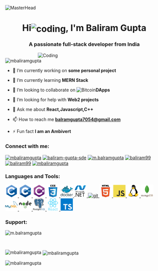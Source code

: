 ![MasterHead](https://mir-s3-cdn-cf.behance.net/project_modules/fs/54b6c068097599.5b50bca476b9b.gif)


<h1 align="center">
  Hi<img align="center" alt="coding" src="https://github.com/mbaliramgupta/mbaliramgupta/assets/157468883/be5b4640-1072-4991-adc4-88fd083b363b">, I'm Baliram Gupta</h1>
<h3 align="center">A passionate full-stack developer from India</h3>
<img align="right" alt="Coding" width="400" src="https://camo.githubusercontent.com/19db51af5f90f1b152bc0b9078f5fe97053955be5074f03f17019c70345bdcdb/68747470733a2f2f6d69726f2e6d656469756d2e636f6d2f6d61782f313336302f302a37513379765349765f7430696f4a2d5a2e676966">

<p align="left"> <img src="https://komarev.com/ghpvc/?username=mbaliramgupta&label=Profile%20views&color=0e75b6&style=flat" alt="mbaliramgupta" /> </p>

- 🔭 I’m currently working on **some personal project**

- 🌱 I’m currently learning **MERN Stack**

- 👯 I’m looking to collaborate on 
 ![Bitcoin](https://github.com/mbaliramgupta/mbaliramgupta/assets/157468883/ac48ea88-5845-4dd8-9937-d0ce907d32eb)**DApps**

- 🤝 I’m looking for help with **Web2 projects**

- 💬 Ask me about **React,Javascript,C++**

- 📫 How to reach me **balramgupta7054@gmail.com**

- ⚡ Fun fact **I am an Ambivert**

<h3 align="left">Connect with me:</h3>
<p align="left">
<a href="https://twitter.com/mbaliramgupta" target="blank"><img align="center" src="https://raw.githubusercontent.com/rahuldkjain/github-profile-readme-generator/master/src/images/icons/Social/twitter.svg" alt="mbaliramgupta" height="30" width="40" /></a>
<a href="https://linkedin.com/in/baliram-gupta-sde" target="blank"><img align="center" src="https://raw.githubusercontent.com/rahuldkjain/github-profile-readme-generator/master/src/images/icons/Social/linked-in-alt.svg" alt="baliram-gupta-sde" height="30" width="40" /></a>
<a href="https://instagram.com/m.balramgupta" target="blank"><img align="center" src="https://raw.githubusercontent.com/rahuldkjain/github-profile-readme-generator/master/src/images/icons/Social/instagram.svg" alt="m.balramgupta" height="30" width="40" /></a>
<a href="https://www.codechef.com/users/baliram99" target="blank"><img align="center" src="https://cdn.jsdelivr.net/npm/simple-icons@3.1.0/icons/codechef.svg" alt="baliram99" height="30" width="40" /></a>
<a href="https://codeforces.com/profile/baliram99" target="blank"><img align="center" src="https://raw.githubusercontent.com/rahuldkjain/github-profile-readme-generator/master/src/images/icons/Social/codeforces.svg" alt="baliram99" height="30" width="40" /></a>
<a href="https://www.leetcode.com/mbaliramgupta" target="blank"><img align="center" src="https://raw.githubusercontent.com/rahuldkjain/github-profile-readme-generator/master/src/images/icons/Social/leet-code.svg" alt="mbaliramgupta" height="30" width="40" /></a>
</p>

<h3 align="left">Languages and Tools:</h3>
<p align="left"> <a href="https://www.cprogramming.com/" target="_blank" rel="noreferrer"> <img src="https://raw.githubusercontent.com/devicons/devicon/master/icons/c/c-original.svg" alt="c" width="40" height="40"/> </a> <a href="https://www.w3schools.com/cpp/" target="_blank" rel="noreferrer"> <img src="https://raw.githubusercontent.com/devicons/devicon/master/icons/cplusplus/cplusplus-original.svg" alt="cplusplus" width="40" height="40"/> </a> <a href="https://www.w3schools.com/cs/" target="_blank" rel="noreferrer"> <img src="https://raw.githubusercontent.com/devicons/devicon/master/icons/csharp/csharp-original.svg" alt="csharp" width="40" height="40"/> </a> <a href="https://www.w3schools.com/css/" target="_blank" rel="noreferrer"> <img src="https://raw.githubusercontent.com/devicons/devicon/master/icons/css3/css3-original-wordmark.svg" alt="css3" width="40" height="40"/> </a> <a href="https://www.docker.com/" target="_blank" rel="noreferrer"> <img src="https://raw.githubusercontent.com/devicons/devicon/master/icons/docker/docker-original-wordmark.svg" alt="docker" width="40" height="40"/> </a> <a href="https://dotnet.microsoft.com/" target="_blank" rel="noreferrer"> <img src="https://raw.githubusercontent.com/devicons/devicon/master/icons/dot-net/dot-net-original-wordmark.svg" alt="dotnet" width="40" height="40"/> </a> <a href="https://git-scm.com/" target="_blank" rel="noreferrer"> <img src="https://www.vectorlogo.zone/logos/git-scm/git-scm-icon.svg" alt="git" width="40" height="40"/> </a> <a href="https://www.w3.org/html/" target="_blank" rel="noreferrer"> <img src="https://raw.githubusercontent.com/devicons/devicon/master/icons/html5/html5-original-wordmark.svg" alt="html5" width="40" height="40"/> </a> <a href="https://developer.mozilla.org/en-US/docs/Web/JavaScript" target="_blank" rel="noreferrer"> <img src="https://raw.githubusercontent.com/devicons/devicon/master/icons/javascript/javascript-original.svg" alt="javascript" width="40" height="40"/> </a> <a href="https://www.linux.org/" target="_blank" rel="noreferrer"> <img src="https://raw.githubusercontent.com/devicons/devicon/master/icons/linux/linux-original.svg" alt="linux" width="40" height="40"/> </a> <a href="https://www.mongodb.com/" target="_blank" rel="noreferrer"> <img src="https://raw.githubusercontent.com/devicons/devicon/master/icons/mongodb/mongodb-original-wordmark.svg" alt="mongodb" width="40" height="40"/> </a> <a href="https://www.mysql.com/" target="_blank" rel="noreferrer"> <img src="https://raw.githubusercontent.com/devicons/devicon/master/icons/mysql/mysql-original-wordmark.svg" alt="mysql" width="40" height="40"/> </a> <a href="https://nodejs.org" target="_blank" rel="noreferrer"> <img src="https://raw.githubusercontent.com/devicons/devicon/master/icons/nodejs/nodejs-original-wordmark.svg" alt="nodejs" width="40" height="40"/> </a> <a href="https://www.postgresql.org" target="_blank" rel="noreferrer"> <img src="https://raw.githubusercontent.com/devicons/devicon/master/icons/postgresql/postgresql-original-wordmark.svg" alt="postgresql" width="40" height="40"/> </a> <a href="https://reactjs.org/" target="_blank" rel="noreferrer"> <img src="https://raw.githubusercontent.com/devicons/devicon/master/icons/react/react-original-wordmark.svg" alt="react" width="40" height="40"/> </a> <a href="https://www.typescriptlang.org/" target="_blank" rel="noreferrer"> <img src="https://raw.githubusercontent.com/devicons/devicon/master/icons/typescript/typescript-original.svg" alt="typescript" width="40" height="40"/> </a> </p>

<h3 align="left">Support:</h3>
<p><a href="https://www.buymeacoffee.com/m.balramgupta"> <img align="left" src="https://cdn.buymeacoffee.com/buttons/v2/default-yellow.png" height="50" width="210" alt="m.balramgupta" /></a></p><br><be>

<br><p><img align="left" src="https://github-readme-stats.vercel.app/api/top-langs?username=mbaliramgupta&show_icons=true&locale=en&layout=compact" alt="mbaliramgupta" /></p>

<p>&nbsp;<img align="center" src="https://github-readme-stats.vercel.app/api?username=mbaliramgupta&show_icons=true&locale=en" alt="mbaliramgupta" /></p>

<p><img align="center" src="https://github-readme-streak-stats.herokuapp.com/?user=mbaliramgupta&" alt="mbaliramgupta" /></p>
